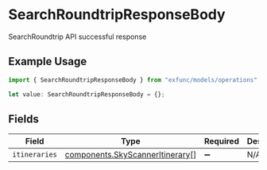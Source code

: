 # SearchRoundtripResponseBody

SearchRoundtrip API successful response

## Example Usage

```typescript
import { SearchRoundtripResponseBody } from "exfunc/models/operations";

let value: SearchRoundtripResponseBody = {};
```

## Fields

| Field                                                                              | Type                                                                               | Required                                                                           | Description                                                                        |
| ---------------------------------------------------------------------------------- | ---------------------------------------------------------------------------------- | ---------------------------------------------------------------------------------- | ---------------------------------------------------------------------------------- |
| `itineraries`                                                                      | [components.SkyScannerItinerary](../../models/components/skyscanneritinerary.md)[] | :heavy_minus_sign:                                                                 | N/A                                                                                |